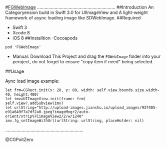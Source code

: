#[FGWebImage](https://github.com/Insfgg99x/FGWebImage)
..............................................................
##Introduction
An Categoryension build in Swift 3.0 for UIImageView and A light-weight framework of  async loading image like SDWebImage.
##Required
- Swift 3
- Xcode 8
- iOS 8
##Installtion
-Cocoapods
```
pod 'FGWebImage'
```
- Manual:
Download This Project and drag the `FGWebImage` folder into your peroject, do not forget to ensure "copy item if need" being selected.


##Usage

Aync load image example:

```
let frm=CGRect.init(x: 20, y: 80, width: self.view.bounds.size.width-40, height:400)
let imv=UIImageView.init(frame: frm)
self.view?.addSubview(imv)
let urlString="http://upload-images.jianshu.io/upload_images/937405-e91a649f7a7df2a0.jpeg?imageMogr2/auto-orient/strip%7CimageView2/2/w/1240"
imv.fg_setImageWithUrl(urlString: urlString, placeHolder: nil)
```
..............................................................

@CGPoitZero
